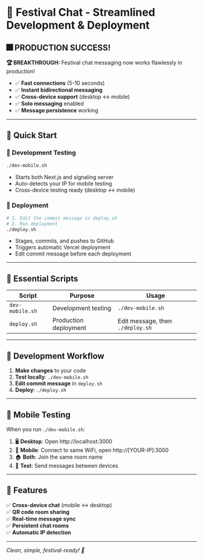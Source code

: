 # 🎪 Festival Chat - Streamlined Development & Deployment

## 🎆 **PRODUCTION SUCCESS!**

**🏆 BREAKTHROUGH:** Festival chat messaging now works flawlessly in production!
- ✅ **Fast connections** (5-10 seconds)
- ✅ **Instant bidirectional messaging** 
- ✅ **Cross-device support** (desktop ↔ mobile)
- ✅ **Solo messaging** enabled
- ✅ **Message persistence** working

---

## 🚀 Quick Start

### 📱 Development Testing
```bash
./dev-mobile.sh
```
- Starts both Next.js and signaling server
- Auto-detects your IP for mobile testing
- Cross-device testing ready (desktop ↔ mobile)

### 🚀 Deployment
```bash
# 1. Edit the commit message in deploy.sh
# 2. Run deployment
./deploy.sh
```
- Stages, commits, and pushes to GitHub
- Triggers automatic Vercel deployment
- Edit commit message before each deployment

---

## 📂 Essential Scripts

| Script | Purpose | Usage |
|--------|---------|-------|
| `dev-mobile.sh` | Development testing | `./dev-mobile.sh` |
| `deploy.sh` | Production deployment | Edit message, then `./deploy.sh` |

---

## 🔄 Development Workflow

1. **Make changes** to your code
2. **Test locally**: `./dev-mobile.sh`
3. **Edit commit message** in `deploy.sh`
4. **Deploy**: `./deploy.sh`

---

## 🧪 Mobile Testing

When you run `./dev-mobile.sh`:

1. 🖥️ **Desktop**: Open http://localhost:3000
2. 📱 **Mobile**: Connect to same WiFi, open http://[YOUR-IP]:3000
3. 🏠 **Both**: Join the same room name
4. 💬 **Test**: Send messages between devices

---

## 🎯 Features

✅ **Cross-device chat** (mobile ↔ desktop)  
✅ **QR code room sharing**  
✅ **Real-time message sync**  
✅ **Persistent chat rooms**  
✅ **Automatic IP detection**  

---

*Clean, simple, festival-ready! 🎪*